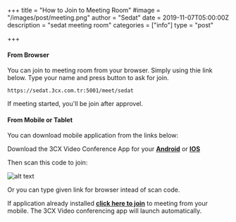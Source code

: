 +++
title = "How to Join to Meeting Room"
#image = "/images/post/meeting.png"
author = "Sedat"
date = 2019-11-07T05:00:00Z
description = "sedat meeting room"
categories = ["info"]
type = "post"

+++
#### From Browser

You can join to meeting room from your browser. Simply using thie link below. Type your name and press button to ask for join.
```
https://sedat.3cx.com.tr:5001/meet/sedat
```

If meeting started, you'll be join after approvel.

#### From Mobile or Tablet

You can download mobile application from the links below: 

Download the 3CX Video Conference App for your **[Android](https://play.google.com/store/apps/details?id=org.tcx.webmeeting&hl=en&gl=US "Download 3CX android app")** or **[IOS](https://apps.apple.com/us/app/3cx-webmeeting/id1039756959 "Download 3CX IOS app")**

Then scan this code to join:

![alt text](/images/post/meeting.png)

 Or you can type given link for browser intead of scan code. 
 
 If application already installed  **[click here to join](https://sedat.3cx.com.tr:5001/meet/sedat "Join to Meeting")** to meeting from your mobile. The 3CX Video conferencing app will launch automatically.



